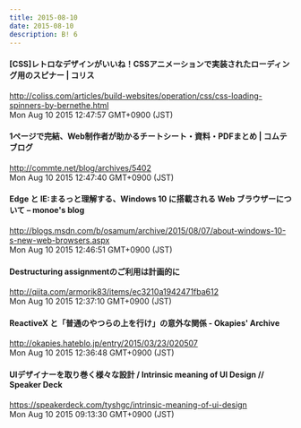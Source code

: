 ```yaml
---
title: 2015-08-10
date: 2015-08-10
description: B! 6
---
```


####   [CSS]レトロなデザインがいいね！CSSアニメーションで実装されたローディング用のスピナー | コリス
http://coliss.com/articles/build-websites/operation/css/css-loading-spinners-by-bernethe.html<br>
Mon Aug 10 2015 12:47:57 GMT+0900 (JST)<br>


#### 1ページで完結、Web制作者が助かるチートシート・資料・PDFまとめ | コムテブログ
http://commte.net/blog/archives/5402<br>
Mon Aug 10 2015 12:47:40 GMT+0900 (JST)<br>


#### Edge と IE:まるっと理解する、Windows 10 に搭載される Web ブラウザーについて – monoe's blog
http://blogs.msdn.com/b/osamum/archive/2015/08/07/about-windows-10-s-new-web-browsers.aspx<br>
Mon Aug 10 2015 12:46:51 GMT+0900 (JST)<br>


#### Destructuring assignmentのご利用は計画的に
http://qiita.com/armorik83/items/ec3210a1942471fba612<br>
Mon Aug 10 2015 12:37:10 GMT+0900 (JST)<br>


#### ReactiveX と「普通のやつらの上を行け」の意外な関係 - Okapies' Archive
http://okapies.hateblo.jp/entry/2015/03/23/020507<br>
Mon Aug 10 2015 12:36:48 GMT+0900 (JST)<br>


#### UIデザイナーを取り巻く様々な設計 / Intrinsic meaning of UI Design // Speaker Deck
https://speakerdeck.com/tyshgc/intrinsic-meaning-of-ui-design<br>
Mon Aug 10 2015 09:13:30 GMT+0900 (JST)<br>


